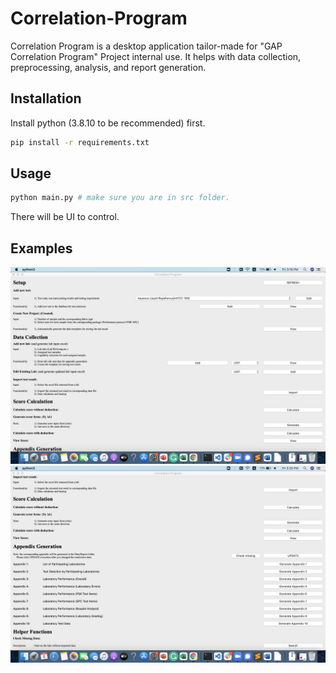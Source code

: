 # Correlation-Program

Correlation Program is a desktop application tailor-made for "GAP Correlation Program" Project internal use. It helps with data collection, preprocessing, analysis, and report generation.

## Installation

Install python (3.8.10 to be recommended) first.

```bash
pip install -r requirements.txt
```

## Usage

```python
python main.py # make sure you are in src folder.
```
There will be UI to control.

## Examples
![Cannot load image](https://github.com/hei2000/Correlation-Program/blob/main/example1.png?raw=true "Title")
![Cannot load image](https://github.com/hei2000/Correlation-Program/blob/main/example2.png?raw=true "Title")
